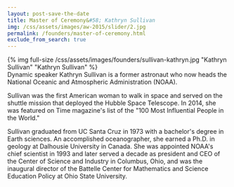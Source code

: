 ```yaml
---
layout: post-save-the-date
title: Master of Ceremony&#58; Kathryn Sullivan
img: /css/assets/images/aw-2015/slider/2.jpg
permalink: /founders/master-of-ceremony.html
exclude_from_search: true
---
```


<div class="caption">
{% img full-size /css/assets/images/founders/sullivan-kathryn.jpg "Kathryn Sullivan" "Kathryn Sullivan" %}
</div>Dynamic speaker Kathryn Sullivan is a former astronaut who now heads the National Oceanic and Atmospheric Administration (NOAA).

Sullivan was the first American woman to walk in space and served on the shuttle mission that deployed the Hubble Space Telescope. In 2014, she was featured on Time magazine's list of the "100 Most Influential People in the World."

Sullivan graduated from UC Santa Cruz in 1973 with a bachelor's degree in Earth sciences. An accomplished oceanographer, she earned a Ph.D. in geology at Dalhousie University in Canada. She was appointed NOAA's chief scientist in 1993 and later served a decade as president and CEO of the Center of Science and Industry in Columbus, Ohio, and was the inaugural director of the Battelle Center for Mathematics and Science Education Policy at Ohio State University.